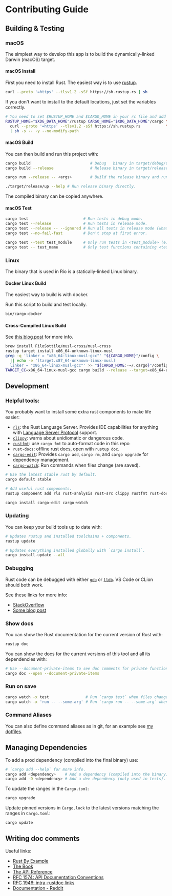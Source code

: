 # Contributing Guide

## Building & Testing

### macOS

The simplest way to develop this app is to build the dynamically-linked Darwin (macOS) target.

#### macOS Install

First you need to install Rust. The easiest way is to use [rustup][].

```bash
curl --proto '=https' --tlsv1.2 -sSf https://sh.rustup.rs | sh
```

If you don't want to install to the default locations, just set the variables correctly.

```bash
# You need to set $RUSTUP_HOME and $CARGO_HOME in your rc file and add $CARGO_HOME/bin to your path.
RUSTUP_HOME="$XDG_DATA_HOME"/rustup CARGO_HOME="$XDG_DATA_HOME"/cargo \
  curl --proto '=https' --tlsv1.2 -sSf https://sh.rustup.rs           \
  | sh -s -- -y --no-modify-path
```

#### macOS Build

You can then build and run this project with:

```bash
cargo build                          # Debug   binary in target/debug/up
cargo build --release                # Release binary in target/release/up

cargo run --release -- <args>        # Build the release binary and run it with <args>.

./target/release/up --help # Run release binary directly.
```

The compiled binary can be copied anywhere.

#### macOS Test

```bash
cargo test                        # Run tests in debug mode.
cargo test --release              # Run tests in release mode.
cargo test --release -- --ignored # Run all tests in release mode (what CI runs).
cargo test --no-fail-fast         # Don't stop at first error.

cargo test --test test_module     # Only run tests in <test_module> (e.g. file in tests/).
cargo test -- test_name           # Only test functions containing <test_name>.
```

### Linux

The binary that is used in Rio is a statically-linked Linux binary.

#### Docker Linux Build

The easiest way to build is with docker.

Run this script to build and test locally.

```bash
bin/cargo-docker
```

#### Cross-Compiled Linux Build

See [this blog post][Rust Barebones] for more info.

```bash
brew install FiloSottile/musl-cross/musl-cross
rustup target install x86_64-unknown-linux-musl
grep -q 'linker = "x86_64-linux-musl-gcc"' "${CARGO_HOME}"/config \
  || echo -e '[target.x87_64-unknown-linux-musl]
  linker = "x86_64-linux-musl-gcc"' >> "${CARGO_HOME:-~/.cargo}"/config
TARGET_CC=x86_64-linux-musl-gcc cargo build --release --target=x86_64-unknown-linux-musl
```

## Development

### Helpful tools:

You probably want to install some extra rust components to make life easier:

- [`rls`][]: the Rust Language Server. Provides IDE capabilities for anything with
  [Language Server Protocol][] support.
- [`clippy`][]: warns about unidiomatic or dangerous code.
- [`rustfmt`][]: use `cargo fmt` to auto-format code in this repo
- `rust-docs`: offline rust docs, open with `rustup doc`.
- [`cargo-edit`]: Provides `cargo add`, `cargo rm`, and `cargo upgrade` for dependency management.
- [`cargo-watch`]: Run commands when files change (are saved).

```bash
# Use the latest stable rust by default.
cargo default stable

# Add useful rust components.
rustup component add rls rust-analysis rust-src clippy rustfmt rust-docs

cargo install cargo-edit cargo-watch
```

### Updating

You can keep your build tools up to date with:

```bash
# Updates rustup and installed toolchains + components.
rustup update

# Updates everything installed globally with `cargo install`.
cargo install-update --all
```

### Debugging

Rust code can be debugged with either [`gdb`][] or [`lldb`][]. VS Code or CLion
should both work.

See these links for more info:
- [StackOverflow][SO rust debugging]
- [Some blog post][Blog rust debugging]

[Blog rust debugging]: https://bryce.fisher-fleig.org/blog/debugging-rust-programs-with-lldb/index.html
[SO rust debugging]: https://stackoverflow.com/questions/37586216/step-by-step-interactive-debugger-for-rust
[`gdb`]: https://www.gnu.org/software/gdb/
[`lldb`]: https://lldb.llvm.org/

### Show docs

You can show the Rust documentation for the current version of Rust with:

```bash
rustup doc
```

You can show the docs for the current versions of this tool and all its dependencies with:

```bash
# Use --document-private-items to see doc comments for private functions/items/modules.
cargo doc --open --document-private-items
```

### Run on save

```bash
cargo watch -x test                # Run `cargo test` when files change.
cargo watch -x 'run -- --some-arg' # Run `cargo run -- --some-arg` when files change.
```

### Command Aliases

You can also define command aliases as in git, for an example see [my dotfiles][cargo config].

## Managing Dependencies

To add a prod dependency (compiled into the final binary) use:

```bash
# `cargo add --help` for more info.
cargo add <dependency>    # Add a dependency (compiled into the binary).
cargo add -D <dependency> # Add a dev dependency (only used in tests).
```

To update the ranges in the `Cargo.toml`:

```bash
cargo upgrade
```

Update pinned versions in `Cargo.lock` to the latest versions matching the ranges in `Cargo.toml`:

```bash
cargo update
```

[CONTRIBUTING.md]: /CONTRIBUTING.md
[rustup]: https://rustup.rs/
[Language Server Protocol]: https://langserver.org/
[`rls`]: https://github.com/rust-lang/rls
[`rustfmt`]: https://github.com/rust-lang/rustfmt
[`clippy`]: https://github.com/rust-lang/rust-clippy
[`cargo-edit`]: https://github.com/killercup/cargo-edit
[`cargo-watch`]: https://github.com/passcod/cargo-watch
[cargo config]: https://github.com/gibfahn/dot/blob/master/dotfiles/.local/share/cargo/config
[Rust Barebones]: https://anderspitman.net/blog/rust-docker-barebones/
## Writing doc comments

Useful links:
- [Rust By Example][Documentation - Rust By Example]
- [The Book][Documentation - The Book]
- [The API Reference][Documentation - API Reference]
- [RFC 1574: API Documentation Conventions][]
- [RFC 1946: intra-rustdoc links][]
- [Documentation - Reddit][]

[Documentation - API Reference]: https://doc.rust-lang.org/stable/reference/comments.html#doc-comments
[Documentation - Reddit]: https://www.reddit.com/r/rust/comments/ahb50s/is_there_any_documentation_style_guide_for/
[Documentation - Rust By Example]: https://doc.rust-lang.org/rust-by-example/meta/doc.html
[Documentation - The Book]: https://doc.rust-lang.org/book/ch14-02-publishing-to-crates-io.html#making-useful-documentation-comments
[RFC 1574: API Documentation Conventions]: https://rust-lang.github.io/rfcs/1574-more-api-documentation-conventions.html#appendix-a-full-conventions-text
[RFC 1946: intra-rustdoc links]: https://rust-lang.github.io/rfcs/1946-intra-rustdoc-links.html

